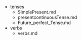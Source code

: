- tenses
  - SimplePresent.md
  - presentcontinuousTense.md
  - Future_perfect_Tense.md
- verbs
  - verbs.md
